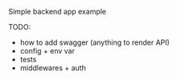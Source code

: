 Simple backend app example


TODO:
- how to add swagger (anything to render API)
- config + env var
- tests
- middlewares + auth